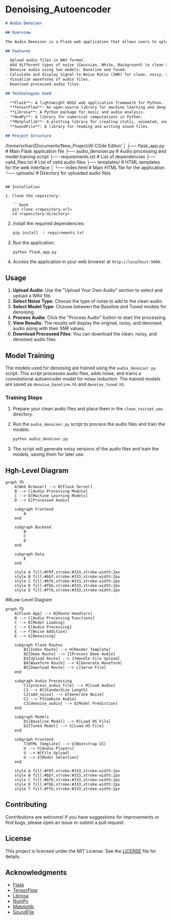 # Denoising_Autoencoder

```markdown
# Audio Denoiser

## Overview

The Audio Denoiser is a Flask web application that allows users to upload audio files, add noise, and denoise them using trained machine learning models. The application provides a user-friendly interface for processing audio files and visualizing the results.

## Features

- Upload audio files in WAV format.
- Add different types of noise (Gaussian, White, Background) to clean audio.
- Denoise audio using two models: Baseline and Tuned.
- Calculate and display Signal-to-Noise Ratio (SNR) for clean, noisy, and denoised audio.
- Visualize waveforms of audio files.
- Download processed audio files.

## Technologies Used

- **Flask**: A lightweight WSGI web application framework for Python.
- **TensorFlow**: An open-source library for machine learning and deep learning.
- **Librosa**: A Python package for music and audio analysis.
- **NumPy**: A library for numerical computations in Python.
- **Matplotlib**: A plotting library for creating static, animated, and interactive visualizations in Python.
- **SoundFile**: A library for reading and writing sound files.

## Project Structure

```
/home/srihari/Documents/New_Project/AI COde Editor/
│
├── flask_app.py          # Main Flask application file
├── audio_denoiser.py     # Audio processing and model training script
├── requirements.txt      # List of dependencies
├── valid_files.txt       # List of valid audio files
├── templates/            # HTML templates for the web interface
│   └── index.html        # Main HTML file for the application
└── uploads/              # Directory for uploaded audio files
```

## Installation

1. Clone the repository:

   ```bash
   git clone <repository-url>
   cd <repository-directory>
   ```

2. Install the required dependencies:

   ```bash
   pip install -r requirements.txt
   ```

3. Run the application:

   ```bash
   python flask_app.py
   ```

4. Access the application in your web browser at `http://localhost:5000`.

## Usage

1. **Upload Audio**: Use the "Upload Your Own Audio" section to select and upload a WAV file.
2. **Select Noise Type**: Choose the type of noise to add to the clean audio.
3. **Select Model Type**: Choose between the Baseline and Tuned models for denoising.
4. **Process Audio**: Click the "Process Audio" button to start the processing.
5. **View Results**: The results will display the original, noisy, and denoised audio along with their SNR values.
6. **Download Processed Files**: You can download the clean, noisy, and denoised audio files.

## Model Training

The models used for denoising are trained using the `audio_denoiser.py` script. This script processes audio files, adds noise, and trains a convolutional autoencoder model for noise reduction. The trained models are saved as `denoise_baseline.h5` and `denoise_tuned.h5`.

### Training Steps

1. Prepare your clean audio files and place them in the `clean_testset_wav` directory.
2. Run the `audio_denoiser.py` script to process the audio files and train the models:

   ```bash
   python audio_denoiser.py
   ```

3. The script will generate noisy versions of the audio files and train the models, saving them for later use.

## Hgh-Level Diagram
```
graph TD
    A[Web Browser] --> B[Flask Server]
    B --> C[Audio Processing Module]
    C --> D[Machine Learning Models]
    D --> E[Processed Audio]
    
    subgraph Frontend
        A
    end
    
    subgraph Backend
        B
        C
        D
    end
    
    subgraph Data
        E
    end
    
    style A fill:#f9f,stroke:#333,stroke-width:2px
    style B fill:#bbf,stroke:#333,stroke-width:2px
    style C fill:#bfb,stroke:#333,stroke-width:2px
    style D fill:#fbb,stroke:#333,stroke-width:2px
    style E fill:#ffb,stroke:#333,stroke-width:2px
```

##Low-Level Diagram
```
graph TD
    A[Flask App] --> B[Route Handlers]
    B --> C[Audio Processing Functions]
    C --> D[Model Loading]
    C --> E[Audio Processing]
    E --> F[Noise Addition]
    E --> G[Denoising]
    
    subgraph Flask Routes
        B1[Index Route] --> H[Render Template]
        B2[Demo Route] --> I[Process Demo Audio]
        B3[Upload Route] --> J[Handle File Upload]
        B4[Waveform Route] --> K[Generate Waveform]
        B5[Download Route] --> L[Serve File]
    end
    
    subgraph Audio Processing
        C1[process_audio_file] --> M[Load Audio]
        C1 --> N[Standardize Length]
        C2[add_noise] --> O[Generate Noise]
        C2 --> P[Combine Audio]
        C3[denoise_audio] --> Q[Model Prediction]
    end
    
    subgraph Models
        D1[Baseline Model] --> R[Load H5 File]
        D2[Tuned Model] --> S[Load H5 File]
    end
    
    subgraph Frontend
        T[HTML Template] --> U[Bootstrap UI]
        U --> V[Audio Players]
        U --> W[File Upload]
        U --> X[Model Selection]
    end
    
    style A fill:#f9f,stroke:#333,stroke-width:2px
    style B fill:#bbf,stroke:#333,stroke-width:2px
    style C fill:#bfb,stroke:#333,stroke-width:2px
    style D fill:#fbb,stroke:#333,stroke-width:2px
    style T fill:#ffb,stroke:#333,stroke-width:2px
```

## Contributing

Contributions are welcome! If you have suggestions for improvements or find bugs, please open an issue or submit a pull request.

## License

This project is licensed under the MIT License. See the [LICENSE](LICENSE) file for details.

## Acknowledgments

- [Flask](https://flask.palletsprojects.com/)
- [TensorFlow](https://www.tensorflow.org/)
- [Librosa](https://librosa.org/)
- [NumPy](https://numpy.org/)
- [Matplotlib](https://matplotlib.org/)
- [SoundFile](https://pysoundfile.readthedocs.io/en/latest/)

```
